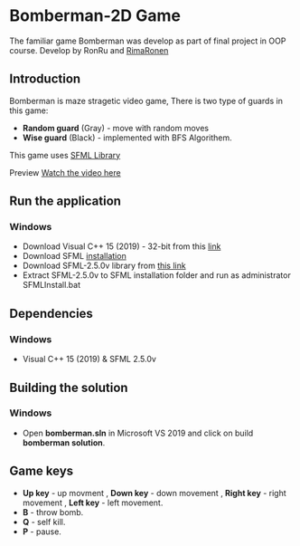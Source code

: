 # Bomberman-2D Game 
The familiar game Bomberman was develop as part of final project in OOP course.
Develop by RonRu and [RimaRonen](https://github.com/rimaronen)

<h2> Introduction </h2>

Bomberman is maze stragetic video game,
There is two type of guards in this game:
* **Random guard** (Gray) - move with random moves
* **Wise guard** (Black) - implemented with BFS Algorithem.


This game uses [SFML Library](https://www.sfml-dev.org/documentation/2.5.0/)


 Preview
[Watch the video here](https://www.youtube.com/watch?v=HmZoExMaqJ0)

<h2> Run the application </h2>

  <h3> Windows </h3>

* Download Visual C++ 15 (2019) - 32-bit from this [link](https://visualstudio.microsoft.com/vs/)
* Download SFML [installation](https://drive.google.com/file/d/1VIpjt30cMSbC01n43IbfgElAK2C6V3R_/view)
* Download SFML-2.5.0v library from [this link](https://www.sfml-dev.org/download/sfml/2.5.0/)
* Extract SFML-2.5.0v to SFML installation folder and run as administrator SFMLInstall.bat



<h2> Dependencies </h2>

<h3> Windows </h3>

* Visual C++ 15 (2019)
& SFML 2.5.0v

<h2> Building the solution </h2>

<h3> Windows </h3>

* Open **bomberman.sln** in Microsoft VS 2019 and click on build **bomberman solution**.

<h2> Game keys </h2>

* **Up key** - up movment , **Down key** - down movement , **Right key** - right movement , **Left key** - left movement.
* **B** - throw bomb.
* **Q** - self kill.
* **P** - pause.

